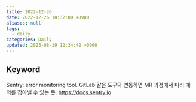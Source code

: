 ```yaml
---
title: 2022-12-26
date: 2022-12-26 10:32:00 +0900
aliases: null
tags:
  - daily
categories: Daily
updated: 2023-08-19 12:34:42 +0900
---
```


## Keyword

Sentry: error monitoring tool. GitLab 같은 도구와 연동하면 MR 과정에서 미리 예외를 잡아낼 수 있는 듯.  https://docs.sentry.io
